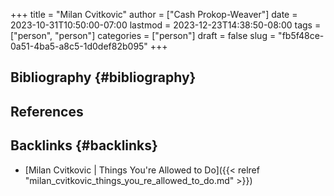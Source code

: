 +++
title = "Milan Cvitkovic"
author = ["Cash Prokop-Weaver"]
date = 2023-10-31T10:50:00-07:00
lastmod = 2023-12-23T14:38:50-08:00
tags = ["person", "person"]
categories = ["person"]
draft = false
slug = "fb5f48ce-0a51-4ba5-a8c5-1d0def82b095"
+++

## Bibliography {#bibliography}

## References

<style>.csl-entry{text-indent: -1.5em; margin-left: 1.5em;}</style><div class="csl-bib-body">
</div>



## Backlinks {#backlinks}

-   [Milan Cvitkovic | Things You're Allowed to Do]({{< relref "milan_cvitkovic_things_you_re_allowed_to_do.md" >}})
